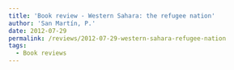 ```yaml
---
title: 'Book review - Western Sahara: the refugee nation'
author: 'San Martín, P.'
date: 2012-07-29
permalink: /reviews/2012-07-29-western-sahara-refugee-nation
tags:
  - Book reviews
---
```


